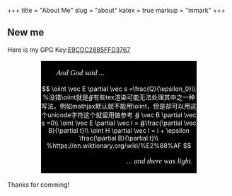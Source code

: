 +++
title = "About Me"
slug = "about"
katex = true
markup = "mmark"
+++

## New me

Here is my GPG Key:[E9CDC2885FFD3767](/files/E9CDC2885FFD3767.asc)

<div style="width:70%;margin:0 auto;background:black;color:white">
</p>
<p style="padding-left:10%;padding-top:5%;font: italic 1.2em Fira Sans, serif">And God said ...</p>
<p>

$$
\oiint \vec E \partial \vec s =\frac{Q}{\epsilon_0}\\ %没错\oiint就是∯有些tex渲染可能无法处理其中之一种写法，例如mathjax默认就不能用\oiint，但是却可以用这个unicode字符这个就留用做参考
∯ \vec B \partial \vec s =0\\
\oint \vec E \partial \vec l = ∯\frac{\partial \vec B}{\partial t}\\
\oint H \partial \vec l = i + \epsilon \frac{\partial B}{\partial t}\\
%https://en.wiktionary.org/wiki/%E2%88%AF
$$

</p>
<p style="padding-left:55%;padding-bottom:5%;font: italic 1.2em Fira Sans, serif">... and there was light.</p>
</div>


Thanks for comming!
